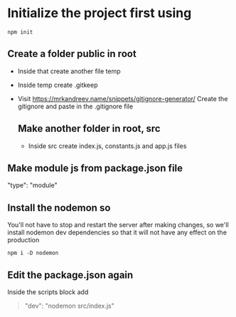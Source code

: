 # Initialize the project first using

```shell
npm init
```

## Create a folder public in root

- Inside that create another file temp
- Inside temp create .gitkeep

- Visit https://mrkandreev.name/snippets/gitignore-generator/
  Create the gitignore and paste in the .gitignore file

  ## Make another folder in root, src

  - Inside src create index.js, constants.js and app.js files

## Make module js from package.json file

"type": "module"

## Install the nodemon so

You'll not have to stop and restart the server after making changes, so we'll install nodemon dev dependencies so that it will not have any effect on the production

```shell
npm i -D nodemon
```

## Edit the package.json again

Inside the scripts block add

> "dev": "nodemon src/index.js"
